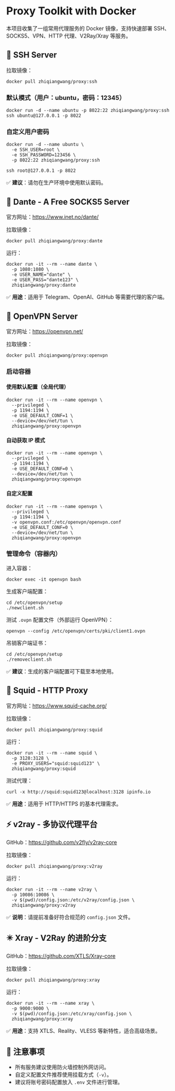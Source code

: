 #  Proxy Toolkit with Docker

本项目收集了一组常用代理服务的 Docker 镜像，支持快速部署 SSH、SOCKS5、VPN、HTTP 代理、V2Ray/Xray 等服务。

## 🐧 SSH Server

拉取镜像：

```
docker pull zhiqiangwang/proxy:ssh
```

### 默认模式（用户：ubuntu，密码：12345）

```
docker run -d --name ubuntu -p 8022:22 zhiqiangwang/proxy:ssh
ssh ubuntu@127.0.0.1 -p 8022
```

### 自定义用户密码

```
docker run -d --name ubuntu \
  -e SSH_USER=root \
  -e SSH_PASSWORD=123456 \
  -p 8022:22 zhiqiangwang/proxy:ssh

ssh root@127.0.0.1 -p 8022
```

✅ **建议**：请勿在生产环境中使用默认密码。

## 🧦 Dante - A Free SOCKS5 Server

官方网址：https://www.inet.no/dante/

拉取镜像：

```
docker pull zhiqiangwang/proxy:dante
```

运行：

```
docker run -it --rm --name dante \
  -p 1080:1080 \
  -e USER_NAME="dante" \
  -e USER_PASS="dante123" \
  zhiqiangwang/proxy:dante
```

✅ **用途**：适用于 Telegram、OpenAI、GitHub 等需要代理的客户端。

## 🔐 OpenVPN Server

官方网址：https://openvpn.net/

拉取镜像：

```
docker pull zhiqiangwang/proxy:openvpn
```

### 启动容器

#### 使用默认配置（全局代理）

```
docker run -it --rm --name openvpn \
  --privileged \
  -p 1194:1194 \
  -e USE_DEFAULT_CONF=1 \
  --device=/dev/net/tun \
  zhiqiangwang/proxy:openvpn
```

#### 自动获取 IP 模式

```
docker run -it --rm --name openvpn \
  --privileged \
  -p 1194:1194 \
  -e USE_DEFAULT_CONF=0 \
  --device=/dev/net/tun \
  zhiqiangwang/proxy:openvpn
```

#### 自定义配置

~~~
docker run -it --rm --name openvpn \
  --privileged \
  -p 1194:1194 \
  -v openvpn.conf:/etc/openvpn/openvpn.conf
  -e USE_DEFAULT_CONF=0 \
  --device=/dev/net/tun \
  zhiqiangwang/proxy:openvpn
~~~

### 管理命令（容器内）

进入容器：

```
docker exec -it openvpn bash
```

生成客户端配置：

```
cd /etc/openvpn/setup
./newclient.sh
```

测试 `.ovpn` 配置文件（外部运行 OpenVPN）：

```
openvpn --config /etc/openvpn/certs/pki/client1.ovpn
```

吊销客户端证书：

```
cd /etc/openvpn/setup
./removeclient.sh
```

✅ **建议**：生成的客户端配置可下载至本地使用。

## 🦑 Squid - HTTP Proxy

官方网址：https://www.squid-cache.org/

拉取镜像：

~~~
docker pull zhiqiangwang/proxy:squid
~~~

运行：

```
docker run -it --rm --name squid \
  -p 3128:3128 \
  -e PROXY_USERS="squid:squid123" \
  zhiqiangwang/proxy:squid
```

测试代理：

```
curl -x http://squid:squid123@localhost:3128 ipinfo.io
```

✅ **用途**：适用于 HTTP/HTTPS 的基本代理需求。

## ⚡ v2ray - 多协议代理平台

GitHub：https://github.com/v2fly/v2ray-core

拉取镜像：

~~~
docker pull zhiqiangwang/proxy:v2ray
~~~

运行：

```
docker run -it --rm --name v2ray \
  -p 10086:10086 \
  -v $(pwd)/config.json:/etc/v2ray/config.json \
  zhiqiangwang/proxy:v2ray
```

✅ **说明**：请提前准备好符合规范的 `config.json` 文件。

## ✴️ Xray - V2Ray 的进阶分支

GitHub：https://github.com/XTLS/Xray-core

拉取镜像：

~~~
docker pull zhiqiangwang/proxy:xray
~~~

运行：

```
docker run -it --rm --name xray \
  -p 9000:9000 \
  -v $(pwd)/config.json:/etc/xray/config.json \
  zhiqiangwang/proxy:xray
```

✅ **用途**：支持 XTLS、Reality、VLESS 等新特性，适合高级场景。

## 📌 注意事项

- 所有服务建议使用防火墙控制外网访问。
- 自定义配置文件推荐使用挂载方式（`-v`）。
- 建议将账号密码配置放入 `.env` 文件进行管理。
